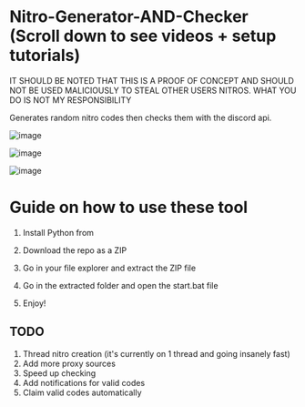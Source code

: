 # Nitro-Generator-AND-Checker (Scroll down to see videos + setup tutorials) 
    
IT SHOULD BE NOTED THAT THIS IS A PROOF OF CONCEPT AND SHOULD NOT BE USED MALICIOUSLY TO STEAL OTHER USERS NITROS. WHAT YOU DO IS NOT MY RESPONSIBILITY  
 
Generates random nitro codes then checks them with the discord api.
 
![image](https://user-images.githubusercontent.com/116505654/197413858-d895a5e0-927b-4224-842a-aaf9ab30e6d4.png)   
  
![image](https://user-images.githubusercontent.com/116505654/197413887-9cb1522f-59f6-4976-a964-c0c8cf534d65.png)    
  
![image](https://user-images.githubusercontent.com/116505654/197413911-88b85b22-701b-4115-a49e-58a0fcd802d5.png) 
 
# Guide on how to use these tool 
   
1. Install Python from   
   
2. Download the repo as a ZIP
 
3. Go in your file explorer and extract the ZIP file  
 
4. Go in the extracted folder and open the start.bat file

5. Enjoy!   
 
  
    
## TODO 
1. Thread nitro creation (it's currently on 1 thread and going insanely fast)  
2. Add more proxy sources 
3. Speed up checking  
4. Add notifications for valid codes   
5. Claim valid codes automatically 